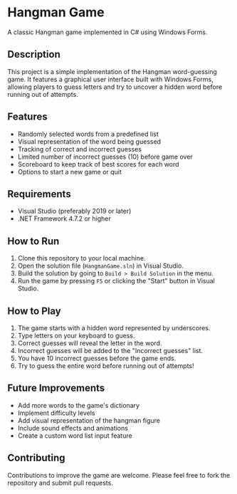 # Hangman Game

A classic Hangman game implemented in C# using Windows Forms.

## Description

This project is a simple implementation of the Hangman word-guessing game. It features a graphical user interface built with Windows Forms, allowing players to guess letters and try to uncover a hidden word before running out of attempts.

## Features

- Randomly selected words from a predefined list
- Visual representation of the word being guessed
- Tracking of correct and incorrect guesses
- Limited number of incorrect guesses (10) before game over
- Scoreboard to keep track of best scores for each word
- Options to start a new game or quit

## Requirements

- Visual Studio (preferably 2019 or later)
- .NET Framework 4.7.2 or higher

## How to Run

1. Clone this repository to your local machine.
2. Open the solution file (`HangmanGame.sln`) in Visual Studio.
3. Build the solution by going to `Build > Build Solution` in the menu.
4. Run the game by pressing `F5` or clicking the "Start" button in Visual Studio.

## How to Play

1. The game starts with a hidden word represented by underscores.
2. Type letters on your keyboard to guess.
3. Correct guesses will reveal the letter in the word.
4. Incorrect guesses will be added to the "Incorrect guesses" list.
5. You have 10 incorrect guesses before the game ends.
6. Try to guess the entire word before running out of attempts!

## Future Improvements

- Add more words to the game's dictionary
- Implement difficulty levels
- Add visual representation of the hangman figure
- Include sound effects and animations
- Create a custom word list input feature

## Contributing

Contributions to improve the game are welcome. Please feel free to fork the repository and submit pull requests.
